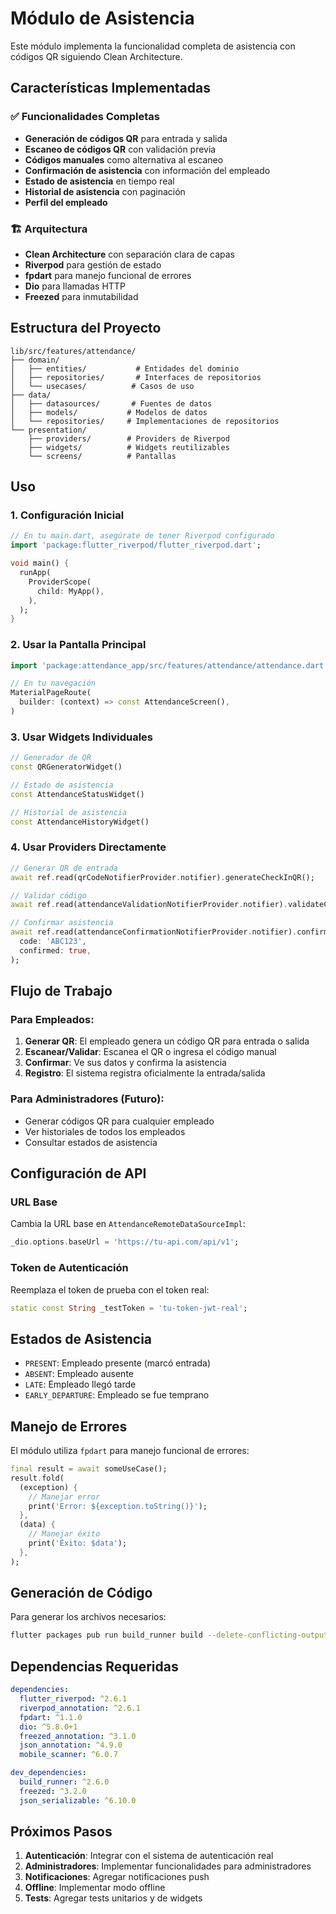 # Módulo de Asistencia

Este módulo implementa la funcionalidad completa de asistencia con códigos QR siguiendo Clean Architecture.

## Características Implementadas

### ✅ Funcionalidades Completas

- **Generación de códigos QR** para entrada y salida
- **Escaneo de códigos QR** con validación previa
- **Códigos manuales** como alternativa al escaneo
- **Confirmación de asistencia** con información del empleado
- **Estado de asistencia** en tiempo real
- **Historial de asistencia** con paginación
- **Perfil del empleado**

### 🏗️ Arquitectura

- **Clean Architecture** con separación clara de capas
- **Riverpod** para gestión de estado
- **fpdart** para manejo funcional de errores
- **Dio** para llamadas HTTP
- **Freezed** para inmutabilidad

## Estructura del Proyecto

```
lib/src/features/attendance/
├── domain/
│   ├── entities/           # Entidades del dominio
│   ├── repositories/       # Interfaces de repositorios
│   └── usecases/          # Casos de uso
├── data/
│   ├── datasources/       # Fuentes de datos
│   ├── models/           # Modelos de datos
│   └── repositories/     # Implementaciones de repositorios
└── presentation/
    ├── providers/        # Providers de Riverpod
    ├── widgets/          # Widgets reutilizables
    └── screens/          # Pantallas
```

## Uso

### 1. Configuración Inicial

```dart
// En tu main.dart, asegúrate de tener Riverpod configurado
import 'package:flutter_riverpod/flutter_riverpod.dart';

void main() {
  runApp(
    ProviderScope(
      child: MyApp(),
    ),
  );
}
```

### 2. Usar la Pantalla Principal

```dart
import 'package:attendance_app/src/features/attendance/attendance.dart';

// En tu navegación
MaterialPageRoute(
  builder: (context) => const AttendanceScreen(),
)
```

### 3. Usar Widgets Individuales

```dart
// Generador de QR
const QRGeneratorWidget()

// Estado de asistencia
const AttendanceStatusWidget()

// Historial de asistencia
const AttendanceHistoryWidget()
```

### 4. Usar Providers Directamente

```dart
// Generar QR de entrada
await ref.read(qrCodeNotifierProvider.notifier).generateCheckInQR();

// Validar código
await ref.read(attendanceValidationNotifierProvider.notifier).validateCode('ABC123');

// Confirmar asistencia
await ref.read(attendanceConfirmationNotifierProvider.notifier).confirmAttendance(
  code: 'ABC123',
  confirmed: true,
);
```

## Flujo de Trabajo

### Para Empleados:

1. **Generar QR**: El empleado genera un código QR para entrada o salida
2. **Escanear/Validar**: Escanea el QR o ingresa el código manual
3. **Confirmar**: Ve sus datos y confirma la asistencia
4. **Registro**: El sistema registra oficialmente la entrada/salida

### Para Administradores (Futuro):

- Generar códigos QR para cualquier empleado
- Ver historiales de todos los empleados
- Consultar estados de asistencia

## Configuración de API

### URL Base

Cambia la URL base en `AttendanceRemoteDataSourceImpl`:

```dart
_dio.options.baseUrl = 'https://tu-api.com/api/v1';
```

### Token de Autenticación

Reemplaza el token de prueba con el token real:

```dart
static const String _testToken = 'tu-token-jwt-real';
```

## Estados de Asistencia

- `PRESENT`: Empleado presente (marcó entrada)
- `ABSENT`: Empleado ausente
- `LATE`: Empleado llegó tarde
- `EARLY_DEPARTURE`: Empleado se fue temprano

## Manejo de Errores

El módulo utiliza `fpdart` para manejo funcional de errores:

```dart
final result = await someUseCase();
result.fold(
  (exception) {
    // Manejar error
    print('Error: ${exception.toString()}');
  },
  (data) {
    // Manejar éxito
    print('Éxito: $data');
  },
);
```

## Generación de Código

Para generar los archivos necesarios:

```bash
flutter packages pub run build_runner build --delete-conflicting-outputs
```

## Dependencias Requeridas

```yaml
dependencies:
  flutter_riverpod: ^2.6.1
  riverpod_annotation: ^2.6.1
  fpdart: ^1.1.0
  dio: ^5.8.0+1
  freezed_annotation: ^3.1.0
  json_annotation: ^4.9.0
  mobile_scanner: ^6.0.7

dev_dependencies:
  build_runner: ^2.6.0
  freezed: ^3.2.0
  json_serializable: ^6.10.0
```

## Próximos Pasos

1. **Autenticación**: Integrar con el sistema de autenticación real
2. **Administradores**: Implementar funcionalidades para administradores
3. **Notificaciones**: Agregar notificaciones push
4. **Offline**: Implementar modo offline
5. **Tests**: Agregar tests unitarios y de widgets
